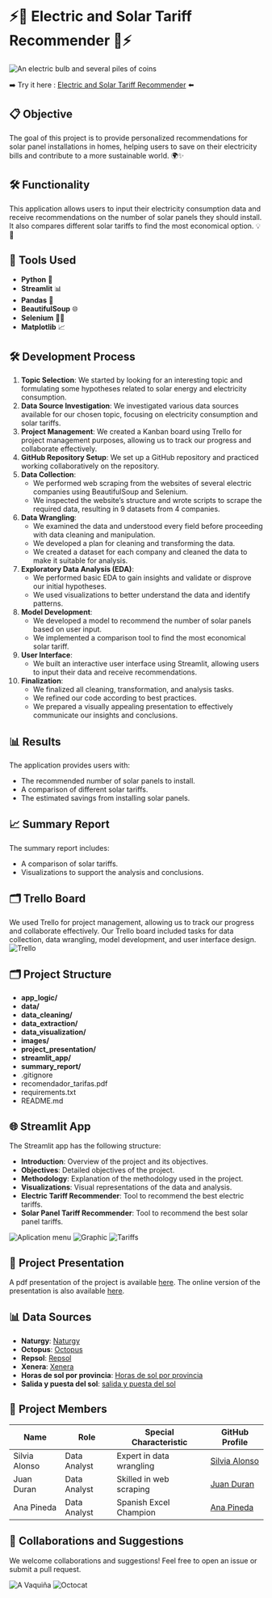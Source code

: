 # ⚡🔋 Electric and Solar Tariff Recommender 🔋⚡

![An electric bulb and several piles of coins](streamlit_app/image.jpg "You can save money choosing the best tariff")

➡️ Try it here : [Electric and Solar Tariff Recommender](https://electric-tariff-recommender.streamlit.app/) ⬅️

## 📋 Objective
The goal of this project is to provide personalized recommendations for solar panel installations in homes, helping users to save on their electricity bills and contribute to a more sustainable world. 🌍✨

## 🛠️ Functionality
This application allows users to input their electricity consumption data and receive recommendations on the number of solar panels they should install. It also compares different solar tariffs to find the most economical option. 💡🔋

## 🧰 Tools Used
- **Python** 🐍
- **Streamlit** 📊
- **Pandas** 🐼
- **BeautifulSoup** 🌐
- **Selenium** 🕵️‍♂️
- **Matplotlib** 📈

## 🛠️ Development Process
1. **Topic Selection**: We started by looking for an interesting topic and formulating some hypotheses related to solar energy and electricity consumption.
2. **Data Source Investigation**: We investigated various data sources available for our chosen topic, focusing on electricity consumption and solar tariffs.
3. **Project Management**: We created a Kanban board using Trello for project management purposes, allowing us to track our progress and collaborate effectively.
4. **GitHub Repository Setup**: We set up a GitHub repository and practiced working collaboratively on the repository.
5. **Data Collection**:
    - We performed web scraping from the websites of several electric companies using BeautifulSoup and Selenium.
    - We inspected the website’s structure and wrote scripts to scrape the required data, resulting in 9 datasets from 4 companies.
6. **Data Wrangling**:
    - We examined the data and understood every field before proceeding with data cleaning and manipulation.
    - We developed a plan for cleaning and transforming the data.
    - We created a dataset for each company and cleaned the data to make it suitable for analysis.
7. **Exploratory Data Analysis (EDA)**:
    - We performed basic EDA to gain insights and validate or disprove our initial hypotheses.
    - We used visualizations to better understand the data and identify patterns.
8. **Model Development**:
    - We developed a model to recommend the number of solar panels based on user input.
    - We implemented a comparison tool to find the most economical solar tariff.
9. **User Interface**:
    - We built an interactive user interface using Streamlit, allowing users to input their data and receive recommendations.
10. **Finalization**:
    - We finalized all cleaning, transformation, and analysis tasks.
    - We refined our code according to best practices.
    - We prepared a visually appealing presentation to effectively communicate our insights and conclusions.

## 📊 Results
The application provides users with:
- The recommended number of solar panels to install.
- A comparison of different solar tariffs.
- The estimated savings from installing solar panels.

## 📈 Summary Report
The summary report includes:
- A comparison of solar tariffs.
- Visualizations to support the analysis and conclusions.

## 🗂️ Trello Board
We used Trello for project management, allowing us to track our progress and collaborate effectively. Our Trello board included tasks for data collection, data wrangling, model development, and user interface design.
![Trello](/images/Trello.png "Trello Board for project management")


## 🗂️ Project Structure
  - **app_logic/**
  - **data/**
  - **data_cleaning/**
  - **data_extraction/**
  - **data_visualization/**
  - **images/**
  - **project_presentation/**
  - **streamlit_app/**
  - **summary_report/**
  - .gitignore
  - recomendador_tarifas.pdf
  - requirements.txt
  - README.md

## 🌐 Streamlit App
The Streamlit app has the following structure:
- **Introduction**: Overview of the project and its objectives.
- **Objectives**: Detailed objectives of the project.
- **Methodology**: Explanation of the methodology used in the project.
- **Visualizations**: Visual representations of the data and analysis.
- **Electric Tariff Recommender**: Tool to recommend the best electric tariffs.
- **Solar Panel Tariff Recommender**: Tool to recommend the best solar panel tariffs.

![Aplication menu](/images/menu.jpg "Side menu of the app") ![Graphic](/images/visualizacion.jpg "Visualization of the data") ![Tariffs](/images/tarifas.jpg "Users write their data to obtain a recomendation")


## 🎥 Project Presentation
A pdf presentation of the project is available [here](https://github.com/datasilvia/data-wrangling-project/blob/main/recomendador_tarifas.pdf).
The online version of the presentation is also available [here](https://www.canva.com/design/DAGVK1T4r0Q/1RBA97MLAYG6vvedLw5uRA/edit).

##  📊 Data Sources

- **Naturgy**: [Naturgy](https://www.naturgy.es/hogar)
- **Octopus**: [Octopus](https://octopusenergy.es/precios)
- **Repsol**: [Repsol](https://www.repsol.es/particulares/)
- **Xenera**: [Xenera](https://xenera.com/)
- **Horas de sol por provincia**: [Horas de sol por provincia](https://greenlifesolutions.es/blog/horas-de-sol-anuales-por-comunidad-autonoma/)
- **Salida y puesta del sol**: [salida y puesta del sol](https://astronomia.ign.es/hora-salidas-y-puestas-de-sol)

## 👥 Project Members

| Name           | Role                | Special Characteristic       | GitHub Profile                          |
|----------------|---------------------|------------------------------|-----------------------------------------|
| Silvia Alonso  | Data Analyst        | Expert in data wrangling     | [Silvia Alonso](https://github.com/datasilvia) |
| Juan Duran     | Data Analyst        | Skilled in web scraping      | [Juan Duran](https://github.com/Jotis86)       |
| Ana Pineda     | Data Analyst        | Spanish Excel Champion       | [Ana Pineda](https://github.com/asdianita)       |


## 🤝 Collaborations and Suggestions
We welcome collaborations and suggestions! Feel free to open an issue or submit a pull request. 

![A Vaquiña](/images/cow.png "This friendly cow is from Xenera, one of the companies we studied, from Galicia, the land of Juan, our master data scrapper and app deployer.")
![Octocat](/images/octocat.jpg "Octocat likes to save money and help the environment with the best electricity rate and solar panels")
